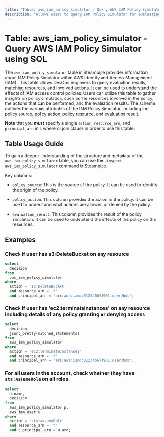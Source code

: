 ```yaml
---
title: "Table: aws_iam_policy_simulator - Query AWS IAM Policy Simulator using SQL"
description: "Allows users to query IAM Policy Simulator for evaluating the effects of IAM access control policies. It provides information such as evaluation results, matching resources, and involved actions."
---
```


# Table: aws_iam_policy_simulator - Query AWS IAM Policy Simulator using SQL

The `aws_iam_policy_simulator` table in Steampipe provides information about IAM Policy Simulator within AWS Identity and Access Management (IAM). This table allows DevOps engineers to query evaluation results, matching resources, and involved actions. It can be used to understand the effects of IAM access control policies. Users can utilize this table to gather insights on policy simulation, such as the resources involved in the policy, the actions that can be performed, and the evaluation results. The schema outlines the various attributes of the IAM Policy Simulator, including the policy source, policy action, policy resource, and evaluation result.

**Note** that you ***must*** specify a single `action`, `resource_arn`, and `principal_arn` in a where or join clause in order to use this table. 

## Table Usage Guide

To gain a deeper understanding of the structure and metadata of the `aws_iam_policy_simulator` table, you can use the `.inspect aws_iam_policy_simulator` command in Steampipe.

Key columns:

- `policy_source`: This is the source of the policy. It can be used to identify the origin of the policy.

- `policy_action`: This column provides the action in the policy. It can be used to understand what actions are allowed or denied by the policy.

- `evaluation_result`: This column provides the result of the policy simulation. It can be used to understand the effects of the policy on the resources.

## Examples

### Check if user has s3:DeleteBucket on any resource
```sql
select
  decision
from
  aws_iam_policy_simulator
where
  action = 's3:DeleteBucket'
  and resource_arn = '*'
  and principal_arn = 'arn:aws:iam::012345678901:user/bob';
```


### Check if user has 'ec2:terminateinstances' on any resource including details of any policy granting or denying access

```sql
select
  decision,
  jsonb_pretty(matched_statements)
from
  aws_iam_policy_simulator
where
  action = 'ec2:terminateinstances'
  and resource_arn = '*'
  and principal_arn = 'arn:aws:iam::012345678901:user/bob';
```

### For all users in the account, check whether they have `sts:AssumeRole` on all roles.
```sql
select
  u.name,
  decision
from
  aws_iam_policy_simulator p,
  aws_iam_user u
where
  action = 'sts:AssumeRole'
  and resource_arn = '*'
  and p.principal_arn = u.arn;
```
